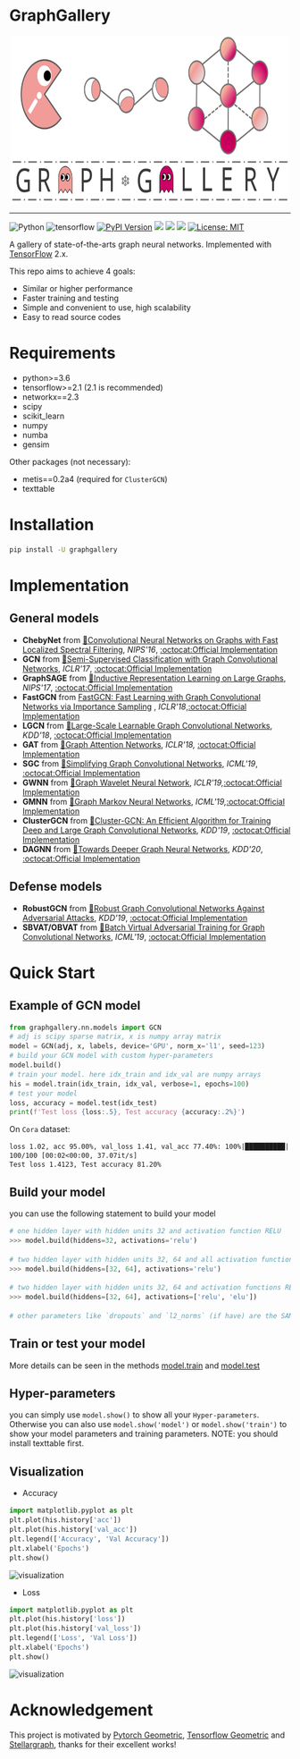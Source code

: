 # GraphGallery

[pypi-image]: https://badge.fury.io/py/graphgallery.svg
[pypi-url]: https://pypi.org/project/graphgallery/

<p align="center">
  <img width = "500" height = "300" src="https://github.com/EdisonLeeeee/GraphGallery/blob/master/imgs/graphgallery.svg" alt="logo"/>
</p>

---
![Python](https://img.shields.io/badge/python-%3E%3D3.6-blue)
![tensorflow](https://img.shields.io/badge/tensorflow-%3E%3D2.1.0-orange)
[![PyPI Version][pypi-image]][pypi-url]
![](https://img.shields.io/github/stars/EdisonLeeeee/GraphGallery)
![](https://img.shields.io/github/forks/EdisonLeeeee/GraphGallery)
![](https://img.shields.io/github/issues/EdisonLeeeee/GraphGallery)
[![License: MIT](https://img.shields.io/badge/License-MIT-yellow.svg)](https://opensource.org/licenses/MIT)

A gallery of state-of-the-arts graph neural networks. Implemented with [TensorFlow](https://github.com/tensorflow/tensorflow) 2.x.


This repo aims to achieve 4 goals:
+ Similar or higher performance
+ Faster training and testing
+ Simple and convenient to use, high scalability
+ Easy to read source codes

# Requirements

+ python>=3.6
+ tensorflow>=2.1 (2.1 is recommended)
+ networkx==2.3
+ scipy
+ scikit_learn
+ numpy
+ numba
+ gensim

Other packages (not necessary):

+ metis==0.2a4 (required for `ClusterGCN`)
+ texttable

# Installation
```bash
pip install -U graphgallery
```

# Implementation
## General models

+ **ChebyNet** from [📝Convolutional Neural Networks on Graphs with Fast Localized Spectral Filtering](https://arxiv.org/abs/1606.09375), *NIPS'16*, [:octocat:Official Implementation](https://github.com/mdeff/cnn_graph)
+ **GCN** from [📝Semi-Supervised Classification with Graph Convolutional Networks](https://arxiv.org/abs/1609.02907), *ICLR'17*, [:octocat:Official Implementation](https://github.com/tkipf/gcn)
+ **GraphSAGE** from [📝Inductive Representation Learning on Large Graphs](https://arxiv.org/abs/1706.02216), *NIPS'17*, [:octocat:Official Implementation](https://github.com/williamleif/GraphSAGE)
+ **FastGCN** from [FastGCN: Fast Learning with Graph Convolutional Networks via Importance Sampling](https://arxiv.org/abs/1801.10247) , *ICLR'18*,[:octocat:Official Implementation](https://github.com/matenure/FastGCN)
+ **LGCN** from  [📝Large-Scale Learnable Graph Convolutional Networks](https://arxiv.org/abs/1808.03965), *KDD'18*, [:octocat:Official Implementation](https://github.com/divelab/lgcn)
+ **GAT** from [📝Graph Attention Networks](https://arxiv.org/abs/1710.10903), *ICLR'18,* [:octocat:Official Implementation](https://github.com/PetarV-/GAT)
+ **SGC** from [📝Simplifying Graph Convolutional Networks](https://arxiv.org/abs/1902.07153), *ICML'19*, [:octocat:Official Implementation](https://github.com/Tiiiger/SGC)
+ **GWNN** from [📝Graph Wavelet Neural Network](https://arxiv.org/abs/1904.07785), *ICLR'19,*[:octocat:Official Implementation](https://github.com/Eilene/GWNN)
+ **GMNN** from [📝Graph Markov Neural Networks](https://arxiv.org/abs/1905.06214>), *ICML'19,*[:octocat:Official Implementation](https://github.com/DeepGraphLearning/GMNN)
+ **ClusterGCN** from [📝Cluster-GCN: An Efficient Algorithm for Training Deep and Large Graph Convolutional Networks](https://arxiv.org/abs/1905.07953), *KDD'19*, [:octocat:Official Implementation](https://github.com/google-research/google-research/tree/master/cluster_gcn)
+ **DAGNN** from [📝Towards Deeper Graph Neural Networks](https://arxiv.org/abs/2007.09296), *KDD'20*, [:octocat:Official Implementation](https://github.com/mengliu1998/DeeperGNN)

## Defense models
+ **RobustGCN** from [📝Robust Graph Convolutional Networks Against Adversarial Attacks](https://dl.acm.org/doi/10.1145/3292500.3330851), *KDD'19*, [:octocat:Official Implementation](https://github.com/thumanlab/nrlweb/blob/master/static/assets/download/RGCN.zip)
+ **SBVAT/OBVAT** from [📝Batch Virtual Adversarial Training for Graph Convolutional Networks](https://arxiv.org/abs/1902.09192), *ICML'19*, [:octocat:Official Implementation](https://github.com/thudzj/BVAT)


# Quick Start
## Example of GCN model
```python
from graphgallery.nn.models import GCN
# adj is scipy sparse matrix, x is numpy array matrix
model = GCN(adj, x, labels, device='GPU', norm_x='l1', seed=123)
# build your GCN model with custom hyper-parameters
model.build()
# train your model. here idx_train and idx_val are numpy arrays
his = model.train(idx_train, idx_val, verbose=1, epochs=100)
# test your model
loss, accuracy = model.test(idx_test)
print(f'Test loss {loss:.5}, Test accuracy {accuracy:.2%}')
```
On `Cora` dataset:
```
loss 1.02, acc 95.00%, val_loss 1.41, val_acc 77.40%: 100%|██████████| 100/100 [00:02<00:00, 37.07it/s]
Test loss 1.4123, Test accuracy 81.20%
```

## Build your model
you can use the following statement to build your model
```python
# one hidden layer with hidden units 32 and activation function RELU
>>> model.build(hiddens=32, activations='relu')

# two hidden layer with hidden units 32, 64 and all activation functions are RELU
>>> model.build(hiddens=[32, 64], activations='relu')

# two hidden layer with hidden units 32, 64 and activation functions RELU and ELU
>>> model.build(hiddens=[32, 64], activations=['relu', 'elu'])

# other parameters like `dropouts` and `l2_norms` (if have) are the SAME.
```
## Train or test your model
More details can be seen in the methods [model.train](https://github.com/EdisonLeeeee/GraphGallery/blob/master/graphgallery/nn/models/semisupervised/semi_supervised_model.py#L80) and [model.test](https://github.com/EdisonLeeeee/GraphGallery/blob/master/graphgallery/nn/models/semisupervised/semi_supervised_model.py#L382) 

## Hyper-parameters
you can simply use `model.show()` to show all your `Hyper-parameters`.
Otherwise you can also use `model.show('model')` or `model.show('train')` to show your model parameters and training parameters.
NOTE: you should install texttable first.

## Visualization
+ Accuracy
```python
import matplotlib.pyplot as plt
plt.plot(his.history['acc'])
plt.plot(his.history['val_acc'])
plt.legend(['Accuracy', 'Val Accuracy'])
plt.xlabel('Epochs')
plt.show()
```
![visualization](https://github.com/EdisonLeeeee/GraphGallery/blob/master/imgs/visualization_acc.png)

+ Loss
```python
import matplotlib.pyplot as plt
plt.plot(his.history['loss'])
plt.plot(his.history['val_loss'])
plt.legend(['Loss', 'Val Loss'])
plt.xlabel('Epochs')
plt.show()
```
![visualization](https://github.com/EdisonLeeeee/GraphGallery/blob/master/imgs/visualization_loss.png)

# Acknowledgement
This project is motivated by [Pytorch Geometric](https://github.com/rusty1s/pytorch_geometric), [Tensorflow Geometric](https://github.com/CrawlScript/tf_geometric) and [Stellargraph](https://github.com/stellargraph/stellargraph), thanks for their excellent works!

